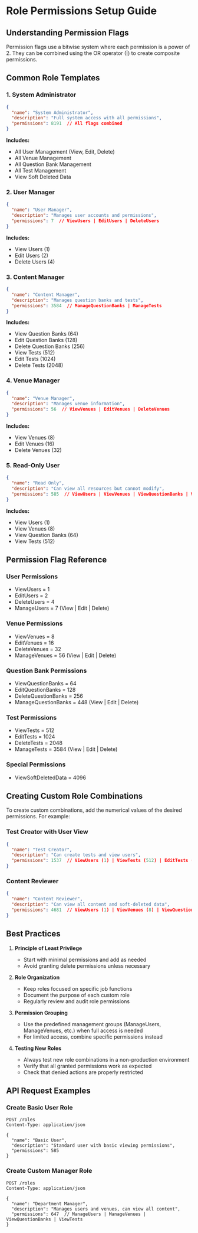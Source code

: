 # Role Permissions Setup Guide

## Understanding Permission Flags

Permission flags use a bitwise system where each permission is a power of 2. They can be combined using the OR operator (|) to create composite permissions.

## Common Role Templates

### 1. System Administrator
```json
{
  "name": "System Administrator",
  "description": "Full system access with all permissions",
  "permissions": 8191  // All flags combined
}
```
**Includes:**
- All User Management (View, Edit, Delete)
- All Venue Management
- All Question Bank Management
- All Test Management
- View Soft Deleted Data

### 2. User Manager
```json
{
  "name": "User Manager",
  "description": "Manages user accounts and permissions",
  "permissions": 7  // ViewUsers | EditUsers | DeleteUsers
}
```
**Includes:**
- View Users (1)
- Edit Users (2)
- Delete Users (4)

### 3. Content Manager
```json
{
  "name": "Content Manager",
  "description": "Manages question banks and tests",
  "permissions": 3584  // ManageQuestionBanks | ManageTests
}
```
**Includes:**
- View Question Banks (64)
- Edit Question Banks (128)
- Delete Question Banks (256)
- View Tests (512)
- Edit Tests (1024)
- Delete Tests (2048)

### 4. Venue Manager
```json
{
  "name": "Venue Manager",
  "description": "Manages venue information",
  "permissions": 56  // ViewVenues | EditVenues | DeleteVenues
}
```
**Includes:**
- View Venues (8)
- Edit Venues (16)
- Delete Venues (32)

### 5. Read-Only User
```json
{
  "name": "Read Only",
  "description": "Can view all resources but cannot modify",
  "permissions": 585  // ViewUsers | ViewVenues | ViewQuestionBanks | ViewTests
}
```
**Includes:**
- View Users (1)
- View Venues (8)
- View Question Banks (64)
- View Tests (512)

## Permission Flag Reference

### User Permissions
- ViewUsers = 1
- EditUsers = 2
- DeleteUsers = 4
- ManageUsers = 7 (View | Edit | Delete)

### Venue Permissions
- ViewVenues = 8
- EditVenues = 16
- DeleteVenues = 32
- ManageVenues = 56 (View | Edit | Delete)

### Question Bank Permissions
- ViewQuestionBanks = 64
- EditQuestionBanks = 128
- DeleteQuestionBanks = 256
- ManageQuestionBanks = 448 (View | Edit | Delete)

### Test Permissions
- ViewTests = 512
- EditTests = 1024
- DeleteTests = 2048
- ManageTests = 3584 (View | Edit | Delete)

### Special Permissions
- ViewSoftDeletedData = 4096

## Creating Custom Role Combinations

To create custom combinations, add the numerical values of the desired permissions. For example:

### Test Creator with User View
```json
{
  "name": "Test Creator",
  "description": "Can create tests and view users",
  "permissions": 1537  // ViewUsers (1) | ViewTests (512) | EditTests (1024)
}
```

### Content Reviewer
```json
{
  "name": "Content Reviewer",
  "description": "Can view all content and soft-deleted data",
  "permissions": 4681  // ViewUsers (1) | ViewVenues (8) | ViewQuestionBanks (64) | ViewTests (512) | ViewSoftDeletedData (4096)
}
```

## Best Practices

1. **Principle of Least Privilege**
   - Start with minimal permissions and add as needed
   - Avoid granting delete permissions unless necessary

2. **Role Organization**
   - Keep roles focused on specific job functions
   - Document the purpose of each custom role
   - Regularly review and audit role permissions

3. **Permission Grouping**
   - Use the predefined management groups (ManageUsers, ManageVenues, etc.) when full access is needed
   - For limited access, combine specific permissions instead

4. **Testing New Roles**
   - Always test new role combinations in a non-production environment
   - Verify that all granted permissions work as expected
   - Check that denied actions are properly restricted

## API Request Examples

### Create Basic User Role
```http
POST /roles
Content-Type: application/json

{
  "name": "Basic User",
  "description": "Standard user with basic viewing permissions",
  "permissions": 585
}
```

### Create Custom Manager Role
```http
POST /roles
Content-Type: application/json

{
  "name": "Department Manager",
  "description": "Manages users and venues, can view all content",
  "permissions": 647  // ManageUsers | ManageVenues | ViewQuestionBanks | ViewTests
}
```
